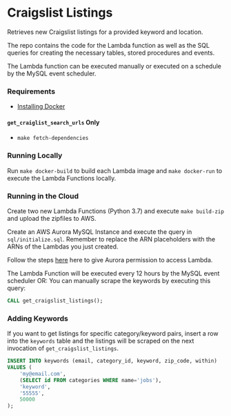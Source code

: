 # Craigslist Listings
Retrieves new Craigslist listings for a provided keyword and location.

The repo contains the code for the Lambda function as well as the
SQL queries for creating the necessary tables, stored procedures and
events.

The Lambda function can be executed manually or executed on a schedule by
the MySQL event scheduler.

### Requirements
* [Installing Docker](https://docs.docker.com/engine/installation/#get-started)

#### `get_craiglist_search_urls` Only
* `make fetch-dependencies`

### Running Locally
Run `make docker-build` to build each Lambda image and `make docker-run` to execute
the Lambda Functions locally.

### Running in the Cloud
Create two new Lambda Functions (Python 3.7) and execute `make build-zip`
and upload the zipfiles to AWS.

Create an AWS Aurora MySQL Instance and execute the query in `sql/initialize.sql`. Remember to replace the ARN
placeholders with the ARNs of the Lambdas you just created.

Follow the steps [here](https://docs.aws.amazon.com/AmazonRDS/latest/AuroraUserGuide/AuroraMySQL.Integrating.Lambda.html) here to give Aurora permission to access Lambda.

The Lambda Function will be executed every 12 hours by the MySQL event scheduler OR:
You can manually scrape the keywords by executing this query:
```sql
CALL get_craigslist_listings();
```

### Adding Keywords
If you want to get listings for specific category/keyword pairs, insert a row
into the `keywords` table and the listings will be scraped on the next invocation of
`get_craigslist_listings`.

```sql
INSERT INTO keywords (email, category_id, keyword, zip_code, within)
VALUES (
    'my@email.com',
    (SELECT id FROM categories WHERE name='jobs'),
    'keyword',
    '55555',
    50000
);
```
